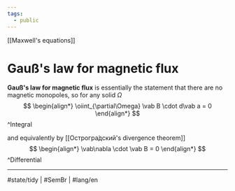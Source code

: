 ```yaml
---
tags:
  - public
---
```

[[Maxwell's equations]]
# Gauß's law for magnetic flux

**Gauß's law for magnetic flux** is essentially the statement that there are no magnetic monopoles, so for any solid $\Omega$
$$
\begin{align*}
\oiint_{\partial\Omega} \vab B \cdot d\vab a = 0
\end{align*}
$$
^Integral

and equivalently by [[Острогра́дский's divergence theorem]]
$$
\begin{align*}
\vab\nabla \cdot \vab B = 0
\end{align*}
$$
^Differential

---
#state/tidy | #SemBr | #lang/en